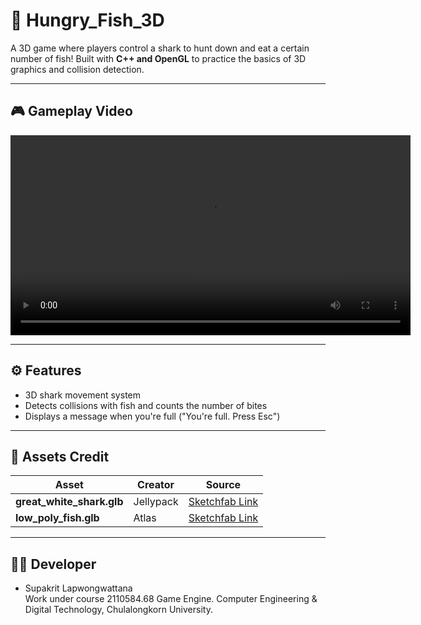 # 🦈 Hungry_Fish_3D

A 3D game where players control a shark to hunt down and eat a certain number of fish! Built with **C++ and OpenGL** to practice the basics of 3D graphics and collision detection.

---

## 🎮 Gameplay Video

<video src="https://github.com/SigmaFong/Hungry_Fish_3D/blob/main/demo.mp4" width="640" controls></video>

---

## ⚙️ Features
- 3D shark movement system
- Detects collisions with fish and counts the number of bites
- Displays a message when you're full ("You're full. Press Esc")

---

## 🧱 Assets Credit

| Asset | Creator | Source |
|-------|----------|--------|
| **great_white_shark.glb** | Jellypack | [Sketchfab Link](https://sketchfab.com/3d-models/ps1low-poly-great-white-shark-54b11fd3f157410faa7ab146d7fc5da5) |
| **low_poly_fish.glb** | Atlas | [Sketchfab Link](https://sketchfab.com/3d-models/animated-low-poly-fish-64adc2e5a4be471e8279532b9610c878) |

---

## 👨‍💻 Developer
- Supakrit Lapwongwattana  
  Work under course 2110584.68 Game Engine. Computer Engineering & Digital Technology, Chulalongkorn University.
